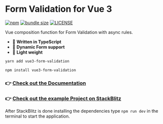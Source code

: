 # Form Validation for Vue 3

[![npm](https://badgen.net/npm/v/vue3-form-validation)](https://www.npmjs.com/package/vue3-form-validation)
[![bundle size](https://badgen.net/bundlephobia/minzip/vue3-form-validation)](https://bundlephobia.com/result?p=vue3-form-validation@latest)
[![LICENSE](https://badgen.net/github/license/micromatch/micromatch?color=green)](https://github.com/JensDll/vue3-form-validation/blob/main/LICENSE)

Vue composition function for Form Validation with async rules.

- :milky_way: **Written in TypeScript**
- :ocean: **Dynamic Form support**
- :fallen_leaf: **Light weight**

```bash
yarn add vue3-form-validation
```
```bash
npm install vue3-form-validation
```

### :point_right: [Check out the Documentation](https://github.com/JensDll/vue3-form-validation/wiki/Documentation)
### :point_right: [Check out the example Project on StackBlitz](https://stackblitz.com/github/JensDll/vue3-form-validation/tree/main/packages/vue-app?file=src%2Fpages%2FHomeForm.vue)
After StackBlitz is done installing the dependencies type `npm run dev` in the terminal to start the application.
